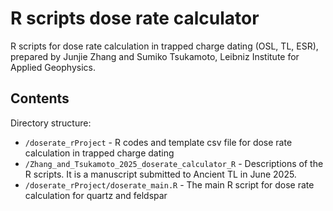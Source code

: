 # R scripts dose rate calculator

R scripts for dose rate calculation in trapped charge dating (OSL, TL, ESR), prepared by Junjie Zhang and Sumiko Tsukamoto, Leibniz Institute for Applied Geophysics.

## Contents

Directory structure:
* `/doserate_rProject` - R codes and template csv file for dose rate calculation in trapped charge dating
* `/Zhang_and_Tsukamoto_2025_doserate_calculator_R` - Descriptions of the R scripts. It is a manuscript submitted to Ancient TL in June 2025.
* `/doserate_rProject/doserate_main.R` - The main R script for dose rate calculation for quartz and feldspar
